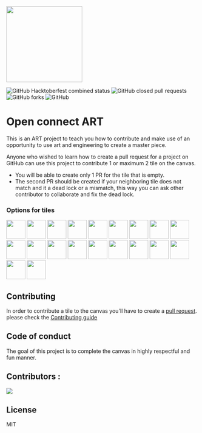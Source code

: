 <img src="docs/src/openconnectart.png" width="200">

![GitHub Hacktoberfest combined status](https://img.shields.io/github/hacktoberfest/2019/bhaumikmistry/open-connect-art?style=plastic)
![GitHub closed pull requests](https://img.shields.io/github/issues-pr-closed/bhaumikmistry/open-connect-art?color=gree&style=plastic)
![GitHub forks](https://img.shields.io/github/forks/bhaumikmistry/open-connect-art?color=aqua&label=open-connect-art%20Forks&style=plastic)
![GitHub](https://img.shields.io/github/license/bhaumikmistry/open-connect-art?style=plastic)

# Open connect ART

This is an ART project to teach you how to contribute and make use of an opportunity to use art and engineering to create a master piece.

Anyone who wished to learn how to create a pull request for a project on GitHub can use this project to contribute 1 or maximum 2 tile on the canvas. 
* You will be able to create only 1 PR for the tile that is empty.
* The second PR should be created if your neighboring tile does not match and it a dead lock or a mismatch, this way you can ask other contributor to collaborate and fix the dead lock.

### Options for tiles
<img src="docs/src/empty_cell.png" width="50"> <img src="docs/src/plus.png" width="50"> <img src="docs/src/quarter_0.png" width="50"> <img src="docs/src/quarter_90.png" width="50"> <img src="docs/src/quarter_180.png" width="50"> <img src="docs/src/quarter_270.png" width="50"> <img src="docs/src/right_angle_0.png" width="50"> <img src="docs/src/right_angle_90.png" width="50"> <img src="docs/src/right_angle_180.png" width="50"> <img src="docs/src/right_angle_270.png" width="50"> <img src="docs/src/start_end_0.png" width="50"> <img src="docs/src/start_end_90.png" width="50"> <img src="docs/src/start_end_180.png" width="50"> <img src="docs/src/start_end_270.png" width="50"> <img src="docs/src/straight_0.png" width="50"> <img src="docs/src/straight_90.png" width="50"> <img src="docs/src/t_0.png" width="50"> <img src="docs/src/t_90.png" width="50"> <img src="docs/src/t_180.png" width="50"> <img src="docs/src/t_270.png" width="50">




## Contributing  

In order to contribute a tile to the canvas you'll have to create a [pull request](https://opensource.guide/how-to-contribute/#opening-a-pull-request). please check the [Contributing guide](https://github.com/bhaumikmistry/open-connect-art/blob/master/CONTRIBUTING.md) 

## Code of conduct 

The goal of this project is to complete the canvas in highly respectful and fun manner. 

## Contributors : 
<a href="https://github.com/bhaumikmistry/open-connect-art/graphs/contributors">
  <img src="https://contributors-img.firebaseapp.com/image?repo=bhaumikmistry/open-connect-art" />
</a>


## License
MIT
